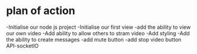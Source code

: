 # plan of action
-Initialise our node js project
-Initialise our first view
-add the ability to view our own video
 -Add ability to allow others to stram video
 -Add styling
 -Add the ability to create messages
 -add mute button
 -add stop video button
 API-socketIO
 
